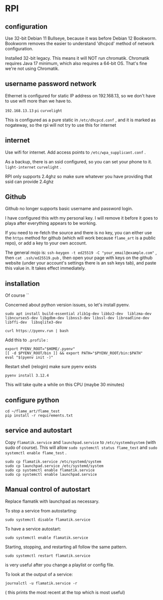# RPI 

## configuration

Use 32-bit Debian 11 Bullseye, because it was before Debian 12 Bookworm. Bookworm removes the
easier to understand 'dhcpcd' method of network configuration.

Installed 32-bit legacy. This means it will NOT run chromatik. Chromatik requires Java 17 minimum,
which also requires a 64-bit OS. That's fine we're not using Chromatik.

## username password network

Ethernet is configured for static IP address on 192.168.13, so we don't have to use
wifi more than we have to.

`192.168.13.13`
`pi`
`curvelight`

This is configured as a pure static in `/etc/dhcpcd.conf` , and it is marked as nogateway, so the rpi will not try to use this for internet

## internet

Use wifi for internet. Add access points to `/etc/wpa_supplicant.conf` . 

As a backup, there is an ssid configured, so you can set your phone to it. `light-internet` `curvelight` . 

RPI only supports 2.4ghz so make sure whatever you have providing that ssid can provide 2.4ghz

## Github

Github no longer supports basic username and password login.

I have configured this with my personal key. I will remove it before it goes to playa after everything appears to be working.

If you need to re-fetch the source and there is no key, you can either use the `https` method for github (which will work because `flame_art` is a public repo), or add a key to your own account.

The general mojo is: `ssh-keygen -t ed25519 -C "your_email@example.com"` , then `cat .ssh/ed25519.pub` , then open your page with keys on the github website (under your account's settings there is an ssh keys tab), and paste this value in. It takes effect immediately.

## installation

Of course ``

Concerned about python version issues, so let's install pyenv.

`sudo apt install build-essential zlib1g-dev libbz2-dev  liblzma-dev libncurses5-dev libgdbm-dev libnss3-dev libssl-dev libreadline-dev libffi-dev  libsqlite3-dev`

`curl https://pyenv.run | bash`

Add this to `.profile` : 
```
export PYENV_ROOT="$HOME/.pyenv"
[[ -d $PYENV_ROOT/bin ]] && export PATH="$PYENV_ROOT/bin:$PATH"
eval "$(pyenv init -)"
```

Restart shell (relogin) make sure pyenv exists

`pyenv install 3.12.4`

This will take quite a while on this CPU (maybe 30 minutes)

## configure python 

```
cd ~/flame_art/flame_test
pip install -r requirements.txt
```

## service and autostart


Copy `flamatik.service` and `launchpad.service` to `/etc/systemdsystem` (with sudo of course). This will allow `sudo systemctl status flame_test` and `sudo systemctl enable flame_test` .

```
sudo cp flamatik.service /etc/systemd/system
sudo cp launchpad.service /etc/systemd/system
sudo cp systemctl enable flamatik.service
sudo cp systemctl enable launchpad.service
```

## Manual control of autostart

Replace flamatik with launchpad as necessary.

To stop a service from autostarting:

```
sudo systemctl disable flamatik.service
```

To have a service autostart:
```
sudo systemctl enable flamatik.service
```

Starting, stopping, and restarting all follow the same pattern.
```
sudo systemctl restart flamatik.service
```
is very useful after you change a playlist or config file.

To look at the output of a service:
```
journalctl -u flamatik.service -r
```
( this prints the most recent at the top which is most useful)

